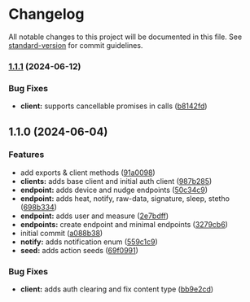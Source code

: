 # Changelog

All notable changes to this project will be documented in this file. See [standard-version](https://github.com/conventional-changelog/standard-version) for commit guidelines.

### [1.1.1](https://github.com/dvcol/withings-http-client/compare/v1.1.0...v1.1.1) (2024-06-12)


### Bug Fixes

* **client:** supports cancellable promises in calls ([b8142fd](https://github.com/dvcol/withings-http-client/commit/b8142fdcfd9233df3d3cfdbe08a05c198ece7a63))

## 1.1.0 (2024-06-04)


### Features

* add exports & client methods ([91a0098](https://github.com/dvcol/withings-http-client/commit/91a0098f3532c478e6e5d2aaa78647c184e5b61a))
* **clients:** adds base client and initial auth client ([987b285](https://github.com/dvcol/withings-http-client/commit/987b285148a414c6199d5e188901c0a47cf114f7))
* **endpoint:** adds device and nudge endpoints ([50c34c9](https://github.com/dvcol/withings-http-client/commit/50c34c9eb3b6d16be09e1382586c97d191adae90))
* **endpoint:** adds heat, notify, raw-data, signature, sleep, stetho ([698b334](https://github.com/dvcol/withings-http-client/commit/698b3345bb6fdcf522124c2369d5b9d08875e190))
* **endpoint:** adds user and measure ([2e7bdff](https://github.com/dvcol/withings-http-client/commit/2e7bdffac522b5d6c93486d8b148ebffb02078f3))
* **endpoints:** create endpoint and minimal endpoints ([3279cb6](https://github.com/dvcol/withings-http-client/commit/3279cb695f34a44935f5d35c87512386f44cf402))
* initial commit ([a088b38](https://github.com/dvcol/withings-http-client/commit/a088b380c1bdf05b329d14a3b407b29f07673f37))
* **notify:** adds notification enum ([559c1c9](https://github.com/dvcol/withings-http-client/commit/559c1c9277b8b1f5a03c1d373753795bfab92e27))
* **seed:** adds action seeds ([69f0991](https://github.com/dvcol/withings-http-client/commit/69f09912bf2f584e61548e9ec089f41fadad8e2f))


### Bug Fixes

* **client:** adds auth clearing and fix content type ([bb9e2cd](https://github.com/dvcol/withings-http-client/commit/bb9e2cd4a12571f12aa9e4675915072996e3c396))
